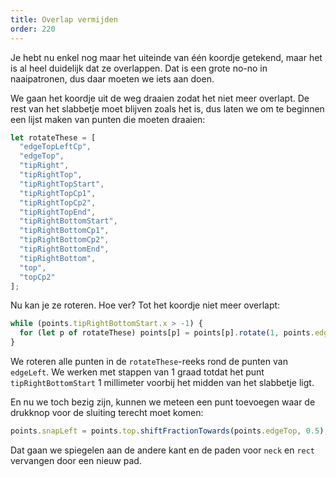 ```yaml
---
title: Overlap vermijden
order: 220
---
```


Je hebt nu enkel nog maar het uiteinde van één koordje getekend, maar het is al heel duidelijk dat ze overlappen. Dat is een grote no-no in naaipatronen, dus daar moeten we iets aan doen.

We gaan het koordje uit de weg draaien zodat het niet meer overlapt. De rest van het slabbetje moet blijven zoals het is, dus laten we om te beginnen een lijst maken van punten die moeten draaien:

```js
let rotateThese = [
  "edgeTopLeftCp",
  "edgeTop",
  "tipRight",
  "tipRightTop",
  "tipRightTopStart",
  "tipRightTopCp1",
  "tipRightTopCp2",
  "tipRightTopEnd",
  "tipRightBottomStart",
  "tipRightBottomCp1",
  "tipRightBottomCp2",
  "tipRightBottomEnd",
  "tipRightBottom",
  "top",
  "topCp2"
];
```

Nu kan je ze roteren. Hoe ver? Tot het koordje niet meer overlapt:

```js
while (points.tipRightBottomStart.x > -1) {
  for (let p of rotateThese) points[p] = points[p].rotate(1, points.edgeLeft);
}
```

We roteren alle punten in de `rotateThese`-reeks rond de punten van `edgeLeft`. We werken met stappen van 1 graad totdat het punt `tipRightBottomStart` 1 millimeter voorbij het midden van het slabbetje ligt.

En nu we toch bezig zijn, kunnen we meteen een punt toevoegen waar de drukknop voor de sluiting terecht moet komen:

```js
points.snapLeft = points.top.shiftFractionTowards(points.edgeTop, 0.5);
```

<example pattern="tutorial" part="step8" caption="The right part looks a bit wonky now, but we'll get to that" />

Dat gaan we spiegelen aan de andere kant en de paden voor `neck` en `rect` vervangen door een nieuw pad.